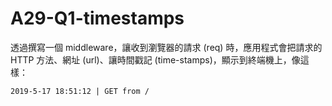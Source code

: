 # A29-Q1-timestamps
透過撰寫一個 middleware，讓收到瀏覽器的請求 (req) 時，應用程式會把請求的 HTTP 方法、網址 (url)、讓時間戳記 (time-stamps)，顯示到終端機上，像這樣：
```
2019-5-17 18:51:12 | GET from /
```

